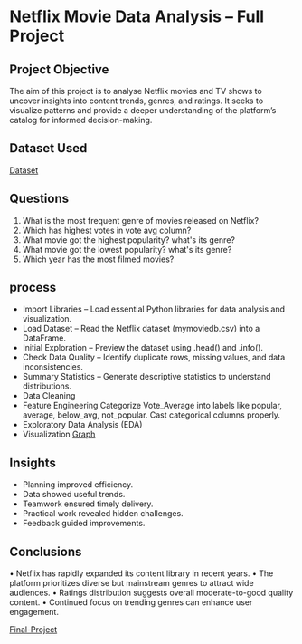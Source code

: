 # Netflix Movie Data Analysis – Full Project

## Project Objective
The aim of this project is to analyse Netflix movies and TV shows to uncover insights into content trends, genres, and ratings. It seeks to visualize patterns and provide a deeper understanding of the platform’s catalog for informed decision-making.

## Dataset Used
 <a href="https://github.com/saraswat10/Netflix-Movie-Data-Analysis/blob/main/movies%20data.xlsx">Dataset</a>

## Questions
1)	What is the most frequent genre of movies released on Netflix?
2)	Which has highest votes in vote avg column?
3)	What movie got the highest popularity? what's its genre?
4)	What movie got the lowest popularity? what's its genre?
5)	Which year has the most filmed movies?


## process
* Import Libraries – Load essential Python libraries for data analysis and visualization.
* Load Dataset – Read the Netflix dataset (mymoviedb.csv) into a DataFrame.
* Initial Exploration – Preview the dataset using .head() and .info().
* Check Data Quality – Identify duplicate rows, missing values, and data inconsistencies.
* Summary Statistics – Generate descriptive statistics to understand distributions.
* Data Cleaning
* Feature Engineering
   Categorize Vote_Average into labels like popular, average, below_avg, not_popular.
   Cast categorical columns properly.
* Exploratory Data Analysis (EDA)
* Visualization  <a href="https://github.com/saraswat10/Netflix-Movie-Data-Analysis/blob/main/graph.PNG">Graph</a>

## Insights
* Planning improved efficiency.
* Data showed useful trends.
* Teamwork ensured timely delivery.
* Practical work revealed hidden challenges.
* Feedback guided improvements.

## Conclusions
•	Netflix has rapidly expanded its content library in recent years.
•	The platform prioritizes diverse but mainstream genres to attract wide audiences.
•	Ratings distribution suggests overall moderate-to-good quality content.
•	Continued focus on trending genres can enhance user engagement.


<a href="https://github.com/saraswat10/Netflix-Movie-Data-Analysis/blob/main/Netflix%20movies%20project%20code.ipynb">Final-Project</a>
